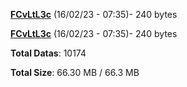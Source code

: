 [**FCvLtL3c**](/data/FCvLtL3c.txt) (16/02/23 - 07:35)- 240 bytes

[**FCvLtL3c**](/data/FCvLtL3c.txt) (16/02/23 - 07:35)- 240 bytes

**Total Datas**: 10174

**Total Size**: 66.30 MB / 66.3 MB